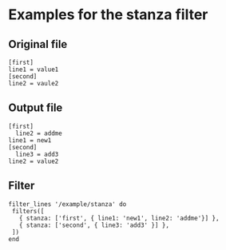 # Examples for the stanza filter

## Original file
````
[first]
line1 = value1
[second]
line2 = vaule2
````

## Output file
````
[first]
  line2 = addme
line1 = new1
[second]
  line3 = add3
line2 = value2
````

## Filter
````
filter_lines '/example/stanza' do
 filters([
   { stanza: ['first', { line1: 'new1', line2: 'addme'}] },
   { stanza: ['second', { line3: 'add3' }] },
 ])
end
